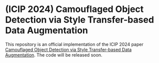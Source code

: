 # (ICIP 2024) Camouflaged Object Detection via Style Transfer-based Data Augmentation
This repository is an official implementation of the ICIP 2024 paper [Camouflaged Object Detection via Style Transfer-based Data Augmentation](https://ieeexplore.ieee.org/abstract/document/10648134). The code will be released soon. 
